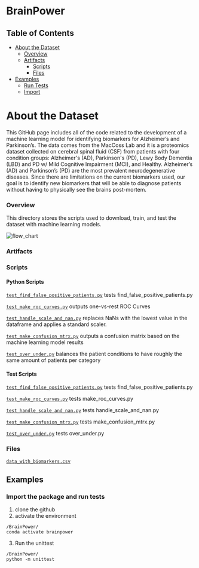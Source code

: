 # BrainPower

## Table of Contents

  - [About the Dataset](#about-the-dataset)
    - [Overview](#overview)
    - [Artifacts](#artifacts)
      - [Scripts](#scripts)
      - [Files](#files)
  - [Examples](#examples)
    - [Run Tests](#run-tests)
    - [Import](#import)

# About the Dataset
This GitHub page includes all of the code related to the development of a machine learning model for identifying biomarkers for Alzheimer’s and Parkinson’s. The data comes from the MacCoss Lab and it is a proteomics dataset collected on cerebral spinal fluid (CSF) from patients with four condition groups: Alzheimer's (AD), Parkinson's (PD), Lewy Body Dementia (LBD) and PD w/ Mild Cognitive Impairment (MCI), and Healthy. 
Alzheimer’s (AD) and Parkinson’s (PD) are the most prevalent neurodegenerative diseases. Since there are limitations on the current biomarkers used, our goal is to identify new biomarkers that will be able to diagnose patients without having to physically see the brains post-mortem.

### Overview

This directory stores the scripts used to download, train, and test the dataset with machine learning models. 

![flow_chart](https://github.com/BrainPowerChemE/BrainPower/assets/121738843/db6cd4cd-9438-4ffc-b0ee-268ef90adc1b)

### Artifacts

### Scripts

#### Python Scripts

[`test_find_false_positive_patients.py`](brainpower/find_false_positive_patients.py) tests find_false_positive_patients.py

[`test_make_roc_curves.py`](brainpower/make_roc_curves.py) outputs one-vs-rest ROC Curves

[`test_handle_scale_and_nan.py`](brainpower/handle_scale_and_nan.py) replaces NaNs with the lowest value in the dataframe and applies a standard scaler.

[`test_make_confusion_mtrx.py`](brainpower/make_confusion_mtrx.py) outputs a confusion matrix based on the machine learning model results

[`test_over_under.py`](brainpower/over_under.py) balances the patient conditions to have roughly the same amount of patients per category


#### Test Scripts
[`test_find_false_positive_patients.py`](brainpower/tests/test_find_false_positive_patients.py) tests find_false_positive_patients.py

[`test_make_roc_curves.py`](brainpower/tests/test_make_roc_curves.py) tests make_roc_curves.py

[`test_handle_scale_and_nan.py`](brainpower/tests/test_handle_scale_and_nan.py) tests handle_scale_and_nan.py

[`test_make_confusion_mtrx.py`](brainpower/tests/test_make_confusion_mtrx.py) tests make_confusion_mtrx.py

[`test_over_under.py`](brainpower/tests/test_over_under.py) tests over_under.py

### Files

[`data_with_biomarkers.csv`](data/final_dataset/data_with_biomarkers.csv) 


## Examples

### Import the package and run tests
1. clone the github
2. activate the environment

```
/BrainPower/
conda activate brainpower
```
3. Run the unittest
```
/BrainPower/
python -m unittest
```

